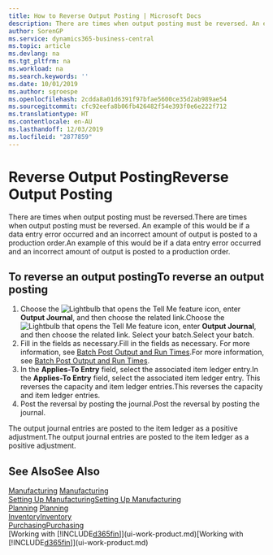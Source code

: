 ```yaml
---
title: How to Reverse Output Posting | Microsoft Docs
description: There are times when output posting must be reversed. An example of this would be if a data entry error occurred and an incorrect amount of output is posted to a production order.
author: SorenGP
ms.service: dynamics365-business-central
ms.topic: article
ms.devlang: na
ms.tgt_pltfrm: na
ms.workload: na
ms.search.keywords: ''
ms.date: 10/01/2019
ms.author: sgroespe
ms.openlocfilehash: 2cdda8a01d6391f97bfae5600ce35d2ab989ae54
ms.sourcegitcommit: cfc92eefa8b06fb426482f54e393f0e6e222f712
ms.translationtype: HT
ms.contentlocale: en-AU
ms.lasthandoff: 12/03/2019
ms.locfileid: "2877859"
---
```

# <a name="reverse-output-posting"></a><span data-ttu-id="44f4f-104">Reverse Output Posting</span><span class="sxs-lookup"><span data-stu-id="44f4f-104">Reverse Output Posting</span></span>
<span data-ttu-id="44f4f-105">There are times when output posting must be reversed.</span><span class="sxs-lookup"><span data-stu-id="44f4f-105">There are times when output posting must be reversed.</span></span> <span data-ttu-id="44f4f-106">An example of this would be if a data entry error occurred and an incorrect amount of output is posted to a production order.</span><span class="sxs-lookup"><span data-stu-id="44f4f-106">An example of this would be if a data entry error occurred and an incorrect amount of output is posted to a production order.</span></span>  

## <a name="to-reverse-an-output-posting"></a><span data-ttu-id="44f4f-107">To reverse an output posting</span><span class="sxs-lookup"><span data-stu-id="44f4f-107">To reverse an output posting</span></span>  
1.  <span data-ttu-id="44f4f-108">Choose the ![Lightbulb that opens the Tell Me feature](media/ui-search/search_small.png "Tell me what you want to do") icon, enter **Output Journal**, and then choose the related link.</span><span class="sxs-lookup"><span data-stu-id="44f4f-108">Choose the ![Lightbulb that opens the Tell Me feature](media/ui-search/search_small.png "Tell me what you want to do") icon, enter **Output Journal**, and then choose the related link.</span></span> <span data-ttu-id="44f4f-109">Select your batch.</span><span class="sxs-lookup"><span data-stu-id="44f4f-109">Select your batch.</span></span>  
2. <span data-ttu-id="44f4f-110">Fill in the fields as necessary.</span><span class="sxs-lookup"><span data-stu-id="44f4f-110">Fill in the fields as necessary.</span></span> <span data-ttu-id="44f4f-111">For more information, see [Batch Post Output and Run Times](production-how-to-post-output-quantity.md).</span><span class="sxs-lookup"><span data-stu-id="44f4f-111">For more information, see [Batch Post Output and Run Times](production-how-to-post-output-quantity.md).</span></span>
3.  <span data-ttu-id="44f4f-112">In the **Applies-To Entry** field, select the associated item ledger entry.</span><span class="sxs-lookup"><span data-stu-id="44f4f-112">In the **Applies-To Entry** field, select the associated item ledger entry.</span></span> <span data-ttu-id="44f4f-113">This reverses the capacity and item ledger entries.</span><span class="sxs-lookup"><span data-stu-id="44f4f-113">This reverses the capacity and item ledger entries.</span></span>  
4. <span data-ttu-id="44f4f-114">Post the reversal by posting the journal.</span><span class="sxs-lookup"><span data-stu-id="44f4f-114">Post the reversal by posting the journal.</span></span>  

<span data-ttu-id="44f4f-115">The output journal entries are posted to the item ledger as a positive adjustment.</span><span class="sxs-lookup"><span data-stu-id="44f4f-115">The output journal entries are posted to the item ledger as a positive adjustment.</span></span>  

## <a name="see-also"></a><span data-ttu-id="44f4f-116">See Also</span><span class="sxs-lookup"><span data-stu-id="44f4f-116">See Also</span></span>  
 <span data-ttu-id="44f4f-117">[Manufacturing](production-manage-manufacturing.md)  </span><span class="sxs-lookup"><span data-stu-id="44f4f-117">[Manufacturing](production-manage-manufacturing.md)  </span></span>  
 [<span data-ttu-id="44f4f-118">Setting Up Manufacturing</span><span class="sxs-lookup"><span data-stu-id="44f4f-118">Setting Up Manufacturing</span></span>](production-configure-production-processes.md)  
 <span data-ttu-id="44f4f-119">[Planning](production-planning.md)    </span><span class="sxs-lookup"><span data-stu-id="44f4f-119">[Planning](production-planning.md)    </span></span>  
 [<span data-ttu-id="44f4f-120">Inventory</span><span class="sxs-lookup"><span data-stu-id="44f4f-120">Inventory</span></span>](inventory-manage-inventory.md)  
 [<span data-ttu-id="44f4f-121">Purchasing</span><span class="sxs-lookup"><span data-stu-id="44f4f-121">Purchasing</span></span>](purchasing-manage-purchasing.md)  
 <span data-ttu-id="44f4f-122">[Working with [!INCLUDE[d365fin](includes/d365fin_md.md)]](ui-work-product.md)</span><span class="sxs-lookup"><span data-stu-id="44f4f-122">[Working with [!INCLUDE[d365fin](includes/d365fin_md.md)]](ui-work-product.md)</span></span>  
